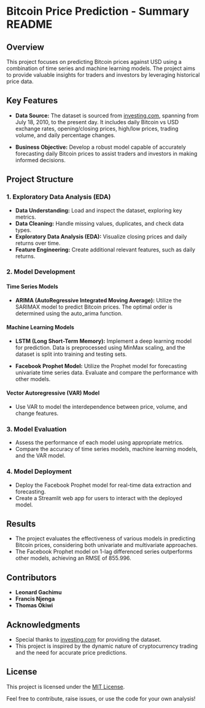 # Bitcoin Price Prediction - Summary README

## Overview

This project focuses on predicting Bitcoin prices against USD using a combination of time series and machine learning models. The project aims to provide valuable insights for traders and investors by leveraging historical price data.

## Key Features

- **Data Source:** The dataset is sourced from [investing.com](https://investing.com/), spanning from July 18, 2010, to the present day. It includes daily Bitcoin vs USD exchange rates, opening/closing prices, high/low prices, trading volume, and daily percentage changes.

- **Business Objective:** Develop a robust model capable of accurately forecasting daily Bitcoin prices to assist traders and investors in making informed decisions.

## Project Structure

### 1. Exploratory Data Analysis (EDA)

- **Data Understanding:** Load and inspect the dataset, exploring key metrics.
- **Data Cleaning:** Handle missing values, duplicates, and check data types.
- **Exploratory Data Analysis (EDA):** Visualize closing prices and daily returns over time.
- **Feature Engineering:** Create additional relevant features, such as daily returns.

### 2. Model Development

#### Time Series Models

- **ARIMA (AutoRegressive Integrated Moving Average):** Utilize the SARIMAX model to predict Bitcoin prices. The optimal order is determined using the auto_arima function.

#### Machine Learning Models

- **LSTM (Long Short-Term Memory):** Implement a deep learning model for prediction. Data is preprocessed using MinMax scaling, and the dataset is split into training and testing sets.

- **Facebook Prophet Model:** Utilize the Prophet model for forecasting univariate time series data. Evaluate and compare the performance with other models.

#### Vector Autoregressive (VAR) Model

- Use VAR to model the interdependence between price, volume, and change features.

### 3. Model Evaluation

- Assess the performance of each model using appropriate metrics.
- Compare the accuracy of time series models, machine learning models, and the VAR model.

### 4. Model Deployment

- Deploy the Facebook Prophet model for real-time data extraction and forecasting.
- Create a Streamlit web app for users to interact with the deployed model.

## Results

- The project evaluates the effectiveness of various models in predicting Bitcoin prices, considering both univariate and multivariate approaches.
- The Facebook Prophet model on 1-lag differenced series outperforms other models, achieving an RMSE of 855.996.

## Contributors

- **Leonard Gachimu**
- **Francis Njenga**
- **Thomas Okiwi** 

## Acknowledgments

- Special thanks to [investing.com](https://investing.com/) for providing the dataset.
- This project is inspired by the dynamic nature of cryptocurrency trading and the need for accurate price predictions.

## License

This project is licensed under the [MIT License](LICENSE).

Feel free to contribute, raise issues, or use the code for your own analysis!
